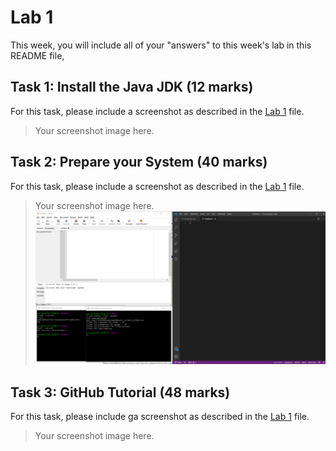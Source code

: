 # Lab 1

This week, you will include all of your "answers" to this week's lab in this README file, 

## Task 1: Install the Java JDK (12 marks)

For this task, please include a screenshot as described in the [Lab 1](./lab1.md) file.

> Your screenshot image here.


## Task 2: Prepare your System (40 marks)

For this task, please include a screenshot as described in the [Lab 1](./lab1.md) file.

> Your screenshot image here. ![my image](githublab1part2.png) 


## Task 3: GitHub Tutorial (48 marks)

For this task, please include ga screenshot as described in the [Lab 1](./lab1.md) file.

> Your screenshot image here.
